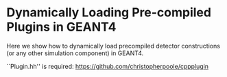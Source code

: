 Dynamically Loading Pre-compiled Plugins in GEANT4
==================================================

Here we show how to dynamically load precompiled detector constructions (or any other simulation component) in GEANT4.

``Plugin.hh'' is required: https://github.com/christopherpoole/cppplugin
